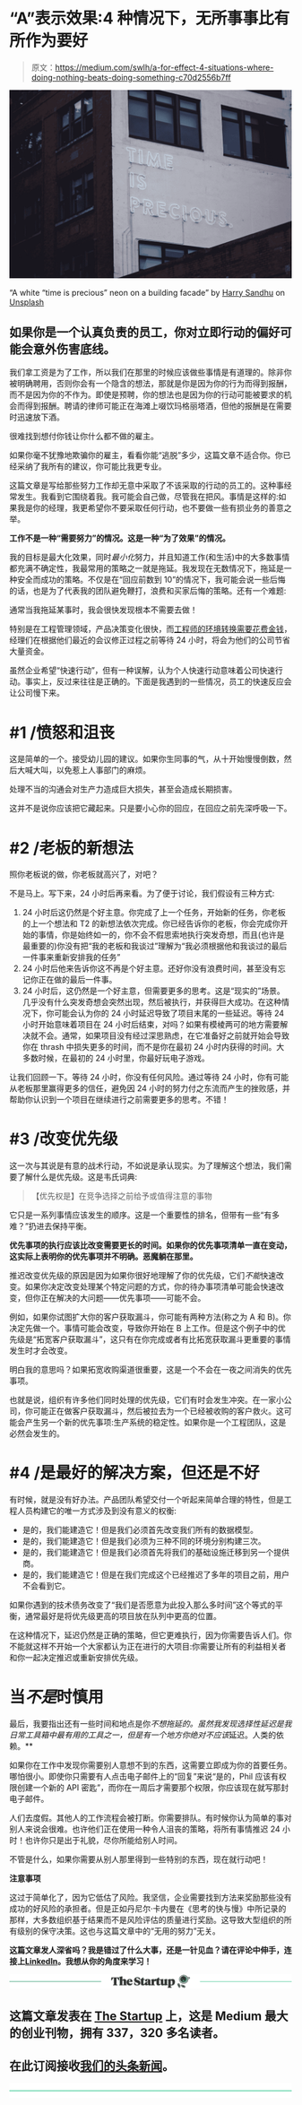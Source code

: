 # “A”表示效果:4 种情况下，无所事事比有所作为要好

> 原文：<https://medium.com/swlh/a-for-effect-4-situations-where-doing-nothing-beats-doing-something-c70d2556b7ff>

![](img/3dd65ac6f5eb329bcee5646be9302574.png)

“A white “time is precious” neon on a building facade” by [Harry Sandhu](https://unsplash.com/@harryxsandhu?utm_source=medium&utm_medium=referral) on [Unsplash](https://unsplash.com?utm_source=medium&utm_medium=referral)

## 如果你是一个认真负责的员工，你对立即行动的偏好可能会意外伤害底线。

我们拿工资是为了工作，所以我们在那里的时候应该做些事情是有道理的。除非你被明确聘用，否则你会有一个隐含的想法，那就是你是因为你的行为而得到报酬，而不是因为你的不作为。即使是预聘，你的想法也是因为你的行动可能被要求的机会而得到报酬。聘请的律师可能正在海滩上啜饮玛格丽塔酒，但他的报酬是在需要时迅速放下酒。

很难找到想付你钱让你什么都不做的雇主。

如果你毫不犹豫地欺骗你的雇主，看看你能“逃脱”多少，这篇文章不适合你。你已经采纳了我所有的建议，你可能比我更专业。

这篇文章是写给那些努力工作却无意中采取了不该采取的行动的员工的。这种事经常发生。我看到它围绕着我。我可能会自己做，尽管我在把风。事情是这样的:如果我是你的经理，我更希望你不要采取任何行动，也不要做一些有损业务的善意之举。

**工作不是一种“需要努力”的情况。这是一种“为了效果”的情况。**

我的目标是最大化效果，同时*最小化*努力，并且知道工作(和生活)中的大多数事情都充满不确定性，我最常用的策略之一就是拖延。我发现在无数情况下，拖延是一种安全而成功的策略。不仅是在“回应前数到 10”的情况下，我可能会说一些后悔的话，也是为了代表我的团队避免鞭打，浪费和买家后悔的策略。还有一个难题:

通常当我拖延某事时，我会很快发现根本不需要去做！

特别是在工程管理领域，产品决策变化很快，而[工程师的环境转换需要花费金钱](https://www.joelonsoftware.com/2001/02/12/human-task-switches-considered-harmful/)，经理们在根据他们最近的会议修正过程之前等待 24 小时，将会为他们的公司节省大量资金。

虽然企业希望“快速行动”，但有一种误解，认为个人快速行动意味着公司快速行动。事实上，反过来往往是正确的。下面是我遇到的一些情况，员工的快速反应会让公司慢下来。

# #1 /愤怒和沮丧

这是简单的一个。接受幼儿园的建议。如果你生同事的气，从十开始慢慢倒数，然后大喊大叫，以免惹上人事部门的麻烦。

处理不当的沟通会对生产力造成巨大损失，甚至会造成长期损害。

这并不是说你应该把它藏起来。只是要小心你的回应，在回应之前先深呼吸一下。

# #2 /老板的新想法

照你老板说的做，你老板就高兴了，对吧？

不是马上。写下来，24 小时后再来看。为了便于讨论，我们假设有三种方式:

1.  24 小时后这仍然是个好主意。你完成了上一个任务，开始新的任务，你老板的上一个想法和 T2 的新想法依次完成。你已经告诉你的老板，你会完成你开始的事情，你是始终如一的，你不会不假思索地执行突发奇想，而且(也许是最重要的)你没有把“我的老板和我谈过”理解为“我必须根据他和我谈过的最后一件事来重新安排我的任务”
2.  24 小时后他来告诉你这不再是个好主意。还好你没有浪费时间，甚至没有忘记你正在做的最后一件事。
3.  24 小时后，这仍然是一个好主意，但需要更多的思考。这是“现实的”场景。几乎没有什么突发奇想会突然出现，然后被执行，并获得巨大成功。在这种情况下，你可能会认为你的 24 小时延迟导致了项目末尾的一些延迟。等待 24 小时开始意味着项目在 24 小时后结束，对吗？如果有模棱两可的地方需要解决就不会。通常，如果项目没有经过深思熟虑，在它准备好之前就开始会导致你在 thrash 中损失更多的时间，而不是你在最初 24 小时内获得的时间。大多数时候，在最初的 24 小时里，你最好玩电子游戏。

让我们回顾一下。等待 24 小时，你没有任何风险。通过等待 24 小时，你有可能从老板那里赢得更多的信任，避免因 24 小时的努力付之东流而产生的挫败感，并帮助你认识到一个项目在继续进行之前需要更多的思考。不错！

# #3 /改变优先级

这一次与其说是有意的战术行动，不如说是承认现实。为了理解这个想法，我们需要了解什么是优先级。这是韦氏词典:

> 【优先权是】在竞争选择之前给予或值得注意的事物

它只是一系列事情应该发生的顺序。这是一个重要性的排名，但带有一些“有多难？”扔进去保持平衡。

**优先事项的执行应该比改变需要更长的时间。如果你的优先事项清单一直在变动，这实际上表明你的优先事项并不明确。恶魔躺在那里。**

推迟改变优先级的原因是因为如果你很好地理解了你的优先级，它们*不能*快速改变。如果你决定改变处理某个特定问题的方式，你的待办事项清单可能会快速改变，但你正在解决的大问题——优先事项——可能不会。

例如，如果你试图扩大你的客户获取漏斗，你可能有两种方法(称之为 A 和 B)。你决定先做一个。事情可能会改变，导致你开始在 B 上工作。但是这个例子中的优先级是“拓宽客户获取漏斗”，这只有在你完成或者有比拓宽获取漏斗更重要的事情发生时才会改变。

明白我的意思吗？如果拓宽收购渠道很重要，这是一个不会在一夜之间消失的优先事项。

也就是说，组织有许多他们同时处理的优先级，它们有时会发生冲突。在一家小公司，你可能正在做客户获取漏斗，然后被拉去为一个已经被收购的客户救火。这可能会产生另一个新的优先事项:生产系统的稳定性。如果你是一个工程团队，这是必然会发生的。

# **#4 /是最好的解决方案，但还是不好**

有时候，就是没有好办法。产品团队希望交付一个听起来简单合理的特性，但是工程人员构建它的唯一方式涉及到没有意义的权衡:

*   是的，我们能建造它！但是我们必须首先改变我们所有的数据模型。
*   是的，我们能建造它！但是我们必须为三种不同的环境分别构建三次。
*   是的，我们能建造它！但是我们必须首先将我们的基础设施迁移到另一个提供商。
*   是的，我们能建造它！但是在我们完成这个已经推迟了多年的项目之前，用户不会看到它。

如果你遇到的技术债务改变了“我们是否愿意为此投入那么多时间”这个等式的平衡，通常最好是将优先级更高的项目放在队列中更高的位置。

在这种情况下，延迟仍然是正确的策略，但它更难执行，因为你需要告诉人们。你不能就这样不开始一个大家都认为正在进行的大项目:你需要让所有的利益相关者和你一起决定推迟或重新安排优先级。

# 当*不是*时慎用

最后，我要指出还有一些时间和地点是你*不想拖延的。虽然我发现选择性延迟是我日常工具箱中最有用的工具之一，但是有一个地方你绝对不应该*延迟。人类的依赖。**

如果你在工作中发现你需要别人意想不到的东西，这需要立即成为你的首要任务。哪怕很小。即使你只需要有人点击电子邮件上的“回复”来说“是的，Phil 应该有权限创建一个新的 API 密匙”，而你在一周后才需要那个权限，你应该现在就写那封电子邮件。

人们去度假。其他人的工作流程会被打断。你需要排队。有时候你认为简单的事对别人来说会很难。也许他们正在使用一种令人沮丧的策略，将所有事情推迟 24 小时！也许你只是出于礼貌，尽你所能给别人时间。

不管是什么，如果你需要从别人那里得到一些特别的东西，现在就行动吧！

**注意事项**

这过于简单化了，因为它低估了风险。我坚信，企业需要找到方法来奖励那些没有成功的好风险的承担者。但是正如丹尼尔·卡内曼在《思考的快与慢》中所记录的那样，大多数组织基于结果而不是风险评估的质量进行奖励。这导致大型组织的所有级别的保守决策。这也与这篇文章中的“无用的努力”无关。

**这篇文章发人深省吗？我是错过了什么大事，还是一针见血？请在评论中伸手，连接上**[**LinkedIn**](https://www.linkedin.com/in/philseaton/)**。我想从你的角度来学习！**

[![](img/308a8d84fb9b2fab43d66c117fcc4bb4.png)](https://medium.com/swlh)

## 这篇文章发表在 [The Startup](https://medium.com/swlh) 上，这是 Medium 最大的创业刊物，拥有 337，320 多名读者。

## 在此订阅接收[我们的头条新闻](http://growthsupply.com/the-startup-newsletter/)。

[![](img/b0164736ea17a63403e660de5dedf91a.png)](https://medium.com/swlh)